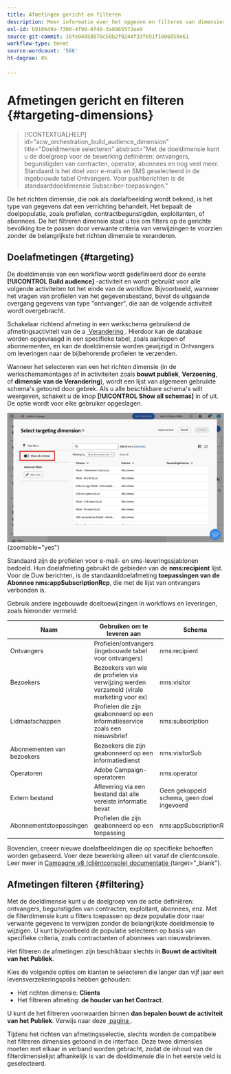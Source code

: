 ```yaml
---
title: Afmetingen gericht en filteren
description: Meer informatie over het opgeven en filteren van dimensies in de gebruikersinterface van Adobe Campaign Web
exl-id: b910649a-7300-4f99-8f40-3a8965572ee9
source-git-commit: 16fe04858870c58b2f0244f33f691f1606050e61
workflow-type: tm+mt
source-wordcount: '566'
ht-degree: 0%

---
```


# Afmetingen gericht en filteren {#targeting-dimensions}

>[!CONTEXTUALHELP]
>id="acw_orchestration_build_audience_dimension"
>title="Doeldimensie selecteren"
>abstract="Met de doeldimensie kunt u de doelgroep voor de bewerking definiëren: ontvangers, begunstigden van contracten, operator, abonnees en nog veel meer. Standaard is het doel voor e-mails en SMS geselecteerd in de ingebouwde tabel Ontvangers. Voor pushberichten is de standaarddoeldimensie Subscriber-toepassingen."

De het richten dimensie, die ook als doelafbeelding wordt bekend, is het type van gegevens dat een verrichting behandelt. Het bepaalt de doelpopulatie, zoals profielen, contractbegunstigden, exploitanten, of abonnees. De het filtreren dimensie staat u toe om filters op de gerichte bevolking toe te passen door verwante criteria van verwijzingen te voorzien zonder de belangrijkste het richten dimensie te veranderen.

## Doelafmetingen {#targeting}

De doeldimensie van een workflow wordt gedefinieerd door de eerste **[!UICONTROL Build audience]** -activiteit en wordt gebruikt voor alle volgende activiteiten tot het einde van de workflow. Bijvoorbeeld, wanneer het vragen van profielen van het gegevensbestand, bevat de uitgaande overgang gegevens van type &quot;ontvanger&quot;, die aan de volgende activiteit wordt overgebracht.

Schakelaar richtend afmeting in een werkschema gebruikend de afmetingsactiviteit van de a [&#x200B; Verandering &#x200B;](../workflows/activities/change-dimension.md). Hierdoor kan de database worden opgevraagd in een specifieke tabel, zoals aankopen of abonnementen, en kan de doeldimensie worden gewijzigd in Ontvangers om leveringen naar de bijbehorende profielen te verzenden.

Wanneer het selecteren van een het richten dimensie (in de werkschemamontages of in activiteiten zoals **bouwt publiek**, **Verzoening**, of **dimensie van de Verandering**), wordt een lijst van algemeen gebruikte schema&#39;s getoond door gebrek. Als u alle beschikbare schema&#39;s wilt weergeven, schakelt u de knop **[!UICONTROL Show all schemas]** in of uit. De optie wordt voor elke gebruiker opgeslagen.

![&#x200B; Screenshot die het richten afmetingsinterface met &quot;toont alle toegelaten schema&#39;s&quot;knoop toont.](assets/targeting-dimension-show-all.png){zoomable="yes"}

Standaard zijn de profielen voor e-mail- en sms-leveringssjablonen bedoeld. Hun doelafmeting gebruikt de gebieden van de **nms:recipient** lijst. Voor de Duw berichten, is de standaarddoelafmeting **toepassingen van de Abonnee nms:appSubscriptionRcp**, die met de lijst van ontvangers verbonden is.

Gebruik andere ingebouwde doeltoewijzingen in workflows en leveringen, zoals hieronder vermeld:

| Naam | Gebruiken om te leveren aan | Schema |
|-----------------------|-------------------------------------------------------|-------------------------|
| Ontvangers | Profielen/ontvangers (ingebouwde tabel voor ontvangers) | nms:recipient |
| Bezoekers | Bezoekers van wie de profielen via verwijzing werden verzameld (virale marketing voor ex) | mns:visitor |
| Lidmaatschappen | Profielen die zijn geabonneerd op een informatieservice zoals een nieuwsbrief | nms:subscription |
| Abonnementen van bezoekers | Bezoekers die zijn geabonneerd op een informatiedienst | nms:visitorSub |
| Operatoren | Adobe Campaign-operatoren | nms:operator |
| Extern bestand | Aflevering via een bestand dat alle vereiste informatie bevat | Geen gekoppeld schema, geen doel ingevoerd |
| Abonnementstoepassingen | Profielen die zijn geabonneerd op een toepassing | nms:appSubscriptionRcp |

Bovendien, creeer nieuwe doelafbeeldingen die op specifieke behoeften worden gebaseerd. Voer deze bewerking alleen uit vanaf de clientconsole. Leer meer in [&#x200B; Campagne v8 (cliëntconsole) documentatie &#x200B;](https://experienceleague.adobe.com/docs/campaign/campaign-v8/audience/add-profiles/target-mappings.html?lang=nl-NL#new-mapping){target="_blank"}.

## Afmetingen filteren {#filtering}

Met de doeldimensie kunt u de doelgroep van de actie definiëren: ontvangers, begunstigden van contracten, exploitant, abonnees, enz. Met de filterdimensie kunt u filters toepassen op deze populatie door naar verwante gegevens te verwijzen zonder de belangrijkste doeldimensie te wijzigen. U kunt bijvoorbeeld de populatie selecteren op basis van specifieke criteria, zoals contractanten of abonnees van nieuwsbrieven.

Het filtreren de afmetingen zijn beschikbaar slechts in **Bouwt de activiteit van het Publiek**.

Kies de volgende opties om klanten te selecteren die langer dan vijf jaar een levensverzekeringspolis hebben gehouden:

* Het richten dimensie: **Clients**
* Het filtreren afmeting: **de houder van het Contract**.

U kunt de het filtreren voorwaarden binnen **dan bepalen bouwt de activiteit van het Publiek**. Verwijs naar deze [&#x200B; pagina &#x200B;](../workflows/activities/build-audience.md).

Tijdens het richten van afmetingsselectie, slechts worden de compatibele het filtreren dimensies getoond in de interface. Deze twee dimensies moeten met elkaar in verband worden gebracht, zodat de inhoud van de filterdimensielijst afhankelijk is van de doeldimensie die in het eerste veld is geselecteerd.
